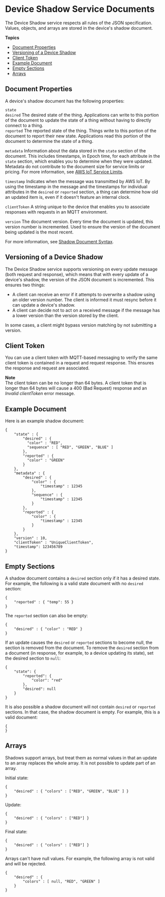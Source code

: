 # Device Shadow Service Documents<a name="device-shadow-document"></a>

The Device Shadow service respects all rules of the JSON specification\. Values, objects, and arrays are stored in the device's shadow document\.

**Topics**
+ [Document Properties](#document-structure)
+ [Versioning of a Device Shadow](#versioning)
+ [Client Token](#client-token)
+ [Example Document](#device-shadow-example)
+ [Empty Sections](#device-shadow-empty-fields)
+ [Arrays](#device-shadow-arrays)

## Document Properties<a name="document-structure"></a>

A device's shadow document has the following properties:

`state`  <a name="state"></a>  
`desired`  <a name="desired"></a>
The desired state of the thing\. Applications can write to this portion of the document to update the state of a thing without having to directly connect to a thing\.  
`reported`  <a name="reported"></a>
The reported state of the thing\. Things write to this portion of the document to report their new state\. Applications read this portion of the document to determine the state of a thing\.

`metadata`  <a name="metadata"></a>
Information about the data stored in the `state` section of the document\. This includes timestamps, in Epoch time, for each attribute in the `state` section, which enables you to determine when they were updated\.  
Metadata do not contribute to the document size for service limits or pricing\. For more information, see [AWS IoT Service Limits](https://docs.aws.amazon.com/general/latest/gr/aws_service_limits.html#limits_iot)\.

`timestamp`  <a name="timestamp"></a>
Indicates when the message was transmitted by AWS IoT\. By using the timestamp in the message and the timestamps for individual attributes in the `desired` or `reported` section, a thing can determine how old an updated item is, even if it doesn't feature an internal clock\.

`clientToken`  <a name="clientToken"></a>
A string unique to the device that enables you to associate responses with requests in an MQTT environment\.

`version`  <a name="version"></a>
The document version\. Every time the document is updated, this version number is incremented\. Used to ensure the version of the document being updated is the most recent\.

For more information, see [Shadow Document Syntax](device-shadow-document-syntax.md)\.

## Versioning of a Device Shadow<a name="versioning"></a>

The Device Shadow service supports versioning on every update message \(both request and response\), which means that with every update of a device's shadow, the version of the JSON document is incremented\. This ensures two things:
+ A client can receive an error if it attempts to overwrite a shadow using an older version number\. The client is informed it must resync before it can update a device's shadow\.
+ A client can decide not to act on a received message if the message has a lower version than the version stored by the client\. 

In some cases, a client might bypass version matching by not submitting a version\.

## Client Token<a name="client-token"></a>

You can use a client token with MQTT\-based messaging to verify the same client token is contained in a request and request response\. This ensures the response and request are associated\.

**Note**  
The client token can be no longer than 64 bytes\. A client token that is longer than 64 bytes will cause a 400 \(Bad Request\) response and an *Invalid clientToken* error message\.

## Example Document<a name="device-shadow-example"></a>

Here is an example shadow document:

```
{
    "state" : {
        "desired" : {
          "color" : "RED",
          "sequence" : [ "RED", "GREEN", "BLUE" ]
        },
        "reported" : {
          "color" : "GREEN"
        }
    },
    "metadata" : {
        "desired" : {
            "color" : {
                "timestamp" : 12345
            },
            "sequence" : {
                "timestamp" : 12345
            }
        },
        "reported" : {
            "color" : {
                "timestamp" : 12345
            }
        }
    },
    "version" : 10,
    "clientToken" : "UniqueClientToken",
    "timestamp": 123456789
}
```

## Empty Sections<a name="device-shadow-empty-fields"></a>

A shadow document contains a `desired` section only if it has a desired state\. For example, the following is a valid state document with no `desired` section:

```
{
    "reported" : { "temp": 55 }
}
```

The `reported` section can also be empty:

```
{
    "desired" : { "color" : "RED" }
}
```

If an update causes the `desired` or `reported` sections to become null, the section is removed from the document\. To remove the `desired` section from a document \(in response, for example, to a device updating its state\), set the desired section to `null`: 

```
{ 
    "state": {
        "reported": {
            "color": "red" 
        }, 
        "desired": null 
    } 
}
```

It is also possible a shadow document will not contain `desired` or `reported` sections\. In that case, the shadow document is empty\. For example, this is a valid document:

```
{
}
```

## Arrays<a name="device-shadow-arrays"></a>

Shadows support arrays, but treat them as normal values in that an update to an array replaces the whole array\. It is not possible to update part of an array\.

Initial state:

```
{
    "desired" : { "colors" : ["RED", "GREEN", "BLUE" ] }
}
```

Update:

```
{
    "desired" : { "colors" : ["RED"] }
}
```

Final state:

```
{
    "desired" : { "colors" : ["RED"] }
}
```

Arrays can't have null values\. For example, the following array is not valid and will be rejected\.

```
{
    "desired" : { 
        "colors" : [ null, "RED", "GREEN" ]
    }
}
```